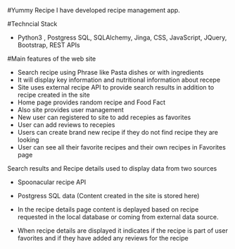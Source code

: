 #Yummy Recipe
I have developed recipe management app. 

#Techncial Stack
- Python3 , Postgress SQL, SQLAlchemy, Jinga, CSS, JavaScript, JQuery, Bootstrap, REST APIs

#Main features of the web site
  - Search recipe using Phrase like Pasta dishes or with ingredients
  - It will display key information and nutritional information about recepe
  - Site uses external recipe API to provide search results in addition to recipe created in the site
  - Home page provides random recipe and Food Fact
  - Also site provides user management
  -   New user can registered to site to add recepies as favorites
  -   User can add reviews to recepies
  -   Users can create brand new recipe if they do not find recipe they are looking
  -   User can see all their favorite recipes and their own recipes in Favorites page
  
Search results and Recipe details used to display data from two sources
- Spoonacular recipe API
- Postgress SQL data (Content created in the site is stored here)

- In the recipe details page content is deplayed based on recipe requested in the local database or coming from external data source.
- When recipe details are displayed it indicates if the recipe is part of user favorites and if they have added any reviews for the recipe

